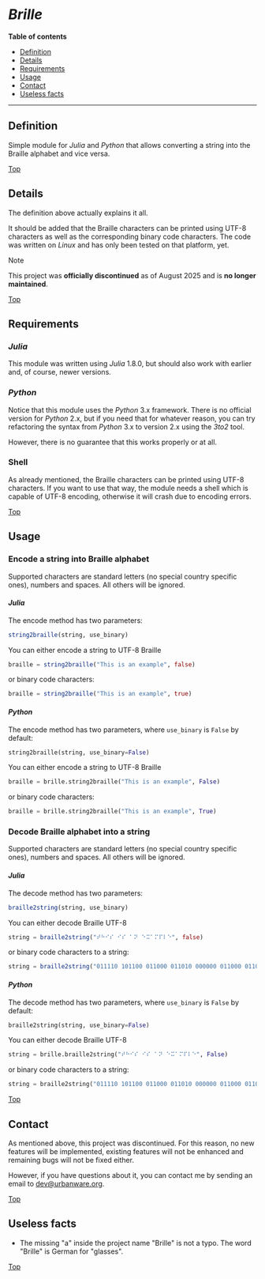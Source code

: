 # *Brille*

**Table of contents**

* [Definition](#definition)
* [Details](#details)
* [Requirements](#requirements)
* [Usage](#usage)
* [Contact](#contact)
* [Useless facts](#useless-facts)

---

## Definition

Simple module for *Julia* and *Python* that allows converting a string into the Braille alphabet and vice versa.

[Top](#brille)

## Details

The definition above actually explains it all.

It should be added that the Braille characters can be printed using UTF-8 characters as well as the corresponding binary code characters. The code was written on *Linux* and has only been tested on that platform, yet.

> [!NOTE]
> This project was **officially discontinued** as of August 2025 and is **no longer maintained**.

[Top](#brille)

## Requirements

### *Julia*

This module was written using *Julia* 1.8.0, but should also work with earlier and, of course, newer versions.

### *Python*

Notice that this module uses the *Python* 3.x framework. There is no official version for *Python* 2.x, but if you need that for whatever reason, you can try refactoring the syntax from *Python* 3.x to version 2.x using the *3to2* tool.

However, there is no guarantee that this works properly or at all.

### Shell

As already mentioned, the Braille characters can be printed using UTF-8 characters. If you want to use that way, the module needs a shell which is capable of UTF-8 encoding, otherwise it will crash due to encoding errors.

[Top](#brille)

## Usage

### Encode a string into Braille alphabet

Supported characters are standard letters (no special country specific ones), numbers and spaces. All others will be ignored.

#### *Julia*

The encode method has two parameters:

```julia
string2braille(string, use_binary)
```

You can either encode a string to UTF-8 Braille

```julia
braille = string2braille("This is an example", false)
```

or binary code characters:

```julia
braille = string2braille("This is an example", true)
```

#### *Python*

The encode method has two parameters, where `use_binary` is `False` by default:

```python
string2braille(string, use_binary=False)
```

You can either encode a string to UTF-8 Braille

```python
braille = brille.string2braille("This is an example", False)
```

or binary code characters:

```python
braille = brille.string2braille("This is an example", True)
```

### Decode Braille alphabet into a string

Supported characters are standard letters (no special country specific ones), numbers and spaces. All others will be ignored.

#### *Julia*

The decode method has two parameters:

```julia
braille2string(string, use_binary)
```

You can either decode Braille UTF-8

```julia
string = braille2string("⠞⠓⠊⠎ ⠊⠎ ⠁⠝ ⠑⠭⠁⠍⠏⠇⠑", false)
```

or binary code characters to a string:

```julia
string = braille2string("011110 101100 011000 011010 000000 011000 011010 000000 100000 110110 000000 100100 110011 100000 110010 111010 101010 100100", true)
```

#### *Python*

The decode method has two parameters, where `use_binary` is `False` by default:

```python
braille2string(string, use_binary=False)
```

You can either decode Braille UTF-8

```python
string = brille.braille2string("⠞⠓⠊⠎ ⠊⠎ ⠁⠝ ⠑⠭⠁⠍⠏⠇⠑", False)
```

or binary code characters to a string:

```python
string = braille2string("011110 101100 011000 011010 000000 011000 011010 000000 100000 110110 000000 100100 110011 100000 110010 111010 101010 100100", True)
```

[Top](#brille)

## Contact

As mentioned above, this project was discontinued. For this reason, no new features will be implemented, existing features will not be enhanced and remaining bugs will not be fixed either.

However, if you have questions about it, you can contact me by sending an email to <dev@urbanware.org>.

[Top](#brille)

## Useless facts

* The missing "a" inside the project name "Brille" is not a typo. The word "Brille" is German for "glasses".

[Top](#brille)
